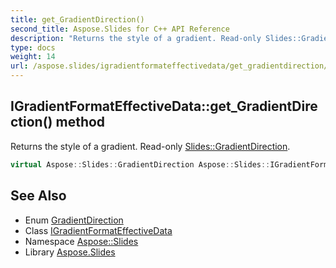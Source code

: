 ```yaml
---
title: get_GradientDirection()
second_title: Aspose.Slides for C++ API Reference
description: "Returns the style of a gradient. Read-only Slides::GradientDirection."
type: docs
weight: 14
url: /aspose.slides/igradientformateffectivedata/get_gradientdirection/
---
```

## IGradientFormatEffectiveData::get_GradientDirection() method


Returns the style of a gradient. Read-only [Slides::GradientDirection](../../gradientdirection/).

```cpp
virtual Aspose::Slides::GradientDirection Aspose::Slides::IGradientFormatEffectiveData::get_GradientDirection()=0
```

## See Also

* Enum [GradientDirection](../../gradientdirection/)
* Class [IGradientFormatEffectiveData](../)
* Namespace [Aspose::Slides](../../)
* Library [Aspose.Slides](../../../)